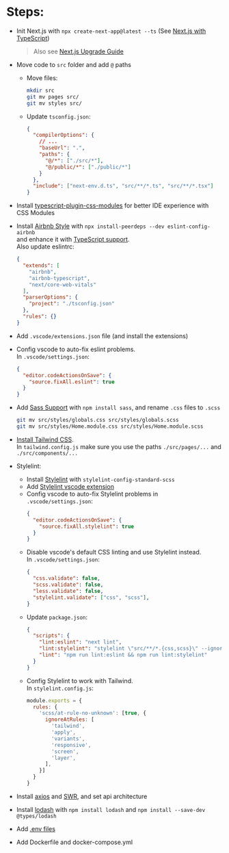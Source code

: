 # Steps:

- Init Next.js with `npx create-next-app@latest --ts` (See [Next.js with TypeScript](https://nextjs.org/docs/basic-features/typescript))
  > Also see [Next.js Upgrade Guide](https://nextjs.org/docs/upgrading)

- Move code to `src` folder and add `@` paths
  - Move files:
    ```bash
    mkdir src
    git mv pages src/
    git mv styles src/
    ```
  - Update `tsconfig.json`:
    ```json
    {
      "compilerOptions": {
        // ...
        "baseUrl": ".",
        "paths": {
          "@/*": ["./src/*"],
          "@/public/*": ["./public/*"]
        }
      },
      "include": ["next-env.d.ts", "src/**/*.ts", "src/**/*.tsx"]
    }
    ```

- Install [typescript-plugin-css-modules](https://github.com/mrmckeb/typescript-plugin-css-modules#installation) for better IDE experience with CSS Modules

- Install [Airbnb Style](https://github.com/airbnb/javascript) with `npx install-peerdeps --dev eslint-config-airbnb`  
  and enhance it with [TypeScript support](https://github.com/iamturns/eslint-config-airbnb-typescript).  
  Also update eslintrc:
  ```json
  {
    "extends": [
      "airbnb",
      "airbnb-typescript",
      "next/core-web-vitals"
    ],
    "parserOptions": {
      "project": "./tsconfig.json"
    },
    "rules": {}
  }
  ```

- Add `.vscode/extensions.json` file (and install the extensions)

- Config vscode to auto-fix eslint problems.  
  In `.vscode/settings.json`:
  ```json
  {
    "editor.codeActionsOnSave": {
      "source.fixAll.eslint": true
    }
  }
  ```

- Add [Sass Support](https://nextjs.org/docs/basic-features/built-in-css-support#sass-support)
  with `npm install sass`, and rename `.css` files to `.scss`
  ```bash
  git mv src/styles/globals.css src/styles/globals.scss
  git mv src/styles/Home.module.css src/styles/Home.module.scss
  ```

- [Install Tailwind CSS](https://tailwindcss.com/docs/guides/nextjs).  
  In `tailwind.config.js` make sure you use the paths `./src/pages/...` and `./src/components/...`

- Stylelint:
  - Install [Stylelint](https://stylelint.io/user-guide/get-started) with `stylelint-config-standard-scss`
  - Add [Stylelint vscode extension](https://marketplace.visualstudio.com/items?itemName=stylelint.vscode-stylelint)  
  - Config vscode to auto-fix Stylelint problems in `.vscode/settings.json`:
    ```json
    {
      "editor.codeActionsOnSave": {
        "source.fixAll.stylelint": true
      }
    }
    ```
  - Disable vscode's default CSS linting and use Stylelint instead.  
    In `.vscode/settings.json`:
    ```json
    {
      "css.validate": false,
      "scss.validate": false,
      "less.validate": false,
      "stylelint.validate": ["css", "scss"],
    }
    ```
  - Update `package.json`:
    ```json
    {
      "scripts": {
        "lint:eslint": "next lint",
        "lint:stylelint": "stylelint \"src/**/*.{css,scss}\" --ignore-path .gitignore",
        "lint": "npm run lint:eslint && npm run lint:stylelint"
      }
    }
    ```
  - Config Stylelint to work with Tailwind.  
    In `stylelint.config.js`:
    ```javascript
    module.exports = {
      rules: {
        'scss/at-rule-no-unknown': [true, {
          ignoreAtRules: [
            'tailwind',
            'apply',
            'variants',
            'responsive',
            'screen',
            'layer',
          ],
        }]
      }
    }
    ```

- Install [axios](https://github.com/axios/axios) and [SWR](https://swr.vercel.app), and set api architecture

- Install [lodash](https://lodash.com) with `npm install lodash` and `npm install --save-dev @types/lodash`

- Add [.env files](https://nextjs.org/docs/basic-features/environment-variables)

- Add Dockerfile and docker-compose.yml
